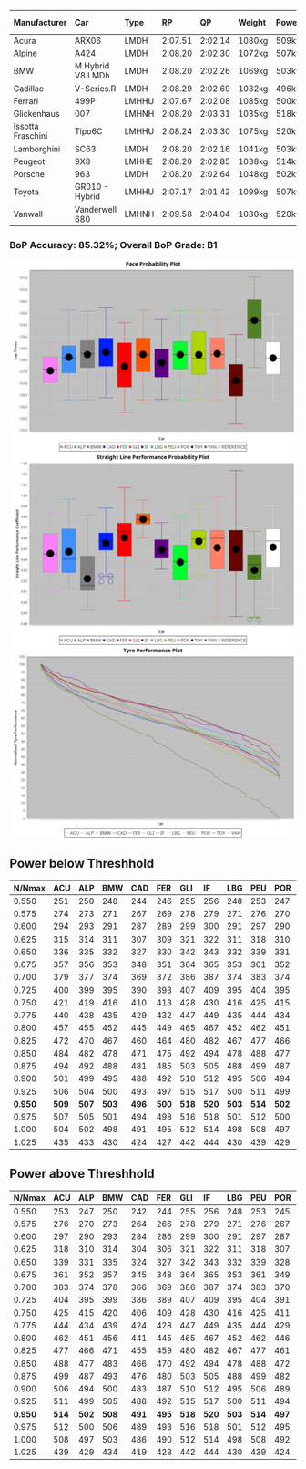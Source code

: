 |Manufacturer|Car|Type|RP|QP|Weight|Power¹|Threshhold|PINC|Power²|E/Stint|AVG Vmax|FDS|RDLC|L/Stint|BOP-Grade|ModelAccuracy|ModelPoints|Match%|
|:-|:-|:-|:-|:-|:-|:-|:-|:-|:-|:-|:-|:-|:-|:-|:-|:-|:-|:-|
|Acura|ARX06|LMDH|2:07.51|2:02.14|1080kg|509kw|210.0kph|1%|514kw|909MJ|301.14kph|-|0.99|25|-D2|100.00%|995|60.53%|
|Alpine|A424|LMDH|2:08.20|2:02.30|1072kg|507kw|210.0kph|-1%|502kw|900MJ|301.03kph|-|0.99|25|~A1|81.46%|523|100.00%|
|BMW|M Hybrid V8 LMDh|LMDH|2:08.20|2:02.26|1069kg|503kw|210.0kph|1%|508kw|892MJ|297.32kph|-|1.00|25|~A1|98.60%|1690|100.00%|
|Cadillac|V-Series.R|LMDH|2:08.29|2:02.69|1032kg|496kw|210.0kph|-1%|491kw|869MJ|302.08kph|-|1.03|25|+A2|98.38%|1765|90.12%|
|Ferrari|499P|LMHHU|2:07.67|2:02.08|1085kg|500kw|210.0kph|-1%|495kw|883MJ|302.14kph|190kph|1.00|25|-B2|92.24%|2247|85.00%|
|Glickenhaus|007|LMHNH|2:08.20|2:03.31|1035kg|518kw|210.0kph|0%|518kw|912MJ|308.18kph|-|0.96|25|+B1|96.18%|554|86.92%|
|Issotta Fraschini|Tipo6C|LMHHU|2:08.24|2:03.30|1075kg|520kw|210.0kph|0%|520kw|922MJ|302.38kph|190kph|1.03|25|+A2|66.67%|96|93.00%|
|Lamborghini|SC63|LMDH|2:08.20|2:02.16|1041kg|503kw|210.0kph|0%|503kw|884MJ|300.48kph|-|1.05|25|+A2|96.77%|419|92.72%|
|Peugeot|9X8|LMHHE|2:08.20|2:02.85|1038kg|514kw|210.0kph|0%|514kw|906MJ|304.00kph|150kph|1.03|25|~A1|87.65%|1795|100.00%|
|Porsche|963|LMDH|2:08.20|2:02.64|1048kg|502kw|210.0kph|-1%|497kw|885MJ|302.11kph|-|1.02|25|~A1|96.81%|5438|100.00%|
|Toyota|GR010 - Hybrid|LMHHU|2:07.17|2:01.42|1099kg|507kw|210.0kph|1%|512kw|905MJ|300.95kph|190kph|1.00|25|-D2|86.04%|1751|64.78%|
|Vanwall|Vanderwell 680|LMHNH|2:09.58|2:04.04|1030kg|520kw|210.0kph|0%|520kw|908MJ|300.09kph|-|1.02|25|+E2|91.42%|501|50.72%|

### BoP Accuracy: 85.32%; Overall BoP Grade: B1
![PACECHART](./IMG/ACOMETHOD.png)
![STRAIGHTLINEPERFORMANCECHART](./IMG/ACOMETHOD_sp.png)
![TYREPERFORMANCECHART](./IMG/ACOMETHOD_tw.png)

## Power below Threshhold
|N/Nmax|ACU|ALP|BMW|CAD|FER|GLI|IF|LBG|PEU|POR|TOY|VAN|
|:-|:-|:-|:-|:-|:-|:-|:-|:-|:-|:-|:-|:-|
|0.550|251|250|248|244|246|255|256|248|253|247|250|256|
|0.575|274|273|271|267|269|278|279|271|276|270|273|279|
|0.600|294|293|291|287|289|299|300|291|297|290|293|300|
|0.625|315|314|311|307|309|321|322|311|318|310|314|322|
|0.650|336|335|332|327|330|342|343|332|339|331|335|343|
|0.675|357|356|353|348|351|364|365|353|361|352|356|365|
|0.700|379|377|374|369|372|386|387|374|383|374|377|387|
|0.725|400|399|395|390|393|407|409|395|404|395|399|409|
|0.750|421|419|416|410|413|428|430|416|425|415|419|430|
|0.775|440|438|435|429|432|447|449|435|444|434|438|449|
|0.800|457|455|452|445|449|465|467|452|462|451|455|467|
|0.825|472|470|467|460|464|480|482|467|477|466|470|482|
|0.850|484|482|478|471|475|492|494|478|488|477|482|494|
|0.875|494|492|488|481|485|503|505|488|499|487|492|505|
|0.900|501|499|495|488|492|510|512|495|506|494|499|512|
|0.925|506|504|500|493|497|515|517|500|511|499|504|517|
|**0.950**|**509**|**507**|**503**|**496**|**500**|**518**|**520**|**503**|**514**|**502**|**507**|**520**|
|0.975|507|505|501|494|498|516|518|501|512|500|505|518|
|1.000|504|502|498|491|495|512|514|498|508|497|502|514|
|1.025|435|433|430|424|427|442|444|430|439|429|433|444|

## Power above Threshhold
|N/Nmax|ACU|ALP|BMW|CAD|FER|GLI|IF|LBG|PEU|POR|TOY|VAN|
|:-|:-|:-|:-|:-|:-|:-|:-|:-|:-|:-|:-|:-|
|0.550|253|247|250|242|244|255|256|248|253|245|252|256|
|0.575|276|270|273|264|266|278|279|271|276|267|275|279|
|0.600|297|290|293|284|286|299|300|291|297|287|296|300|
|0.625|318|310|314|304|306|321|322|311|318|307|317|322|
|0.650|339|331|335|324|327|342|343|332|339|328|338|343|
|0.675|361|352|357|345|348|364|365|353|361|349|359|365|
|0.700|383|374|378|366|369|386|387|374|383|370|381|387|
|0.725|404|395|399|386|389|407|409|395|404|391|403|409|
|0.750|425|415|420|406|409|428|430|416|425|411|423|430|
|0.775|444|434|439|424|428|447|449|435|444|429|442|449|
|0.800|462|451|456|441|445|465|467|452|462|446|460|467|
|0.825|477|466|471|455|459|480|482|467|477|461|475|482|
|0.850|488|477|483|466|470|492|494|478|488|472|486|494|
|0.875|499|487|493|476|480|503|505|488|499|482|497|505|
|0.900|506|494|500|483|487|510|512|495|506|489|504|512|
|0.925|511|499|505|488|492|515|517|500|511|494|509|517|
|**0.950**|**514**|**502**|**508**|**491**|**495**|**518**|**520**|**503**|**514**|**497**|**512**|**520**|
|0.975|512|500|506|489|493|516|518|501|512|495|510|518|
|1.000|508|497|503|486|490|512|514|498|508|492|506|514|
|1.025|439|429|434|419|423|442|444|430|439|424|437|444|

